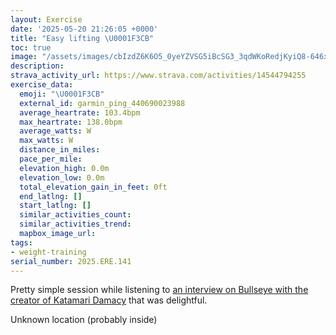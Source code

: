 ```yaml
---
layout: Exercise
date: '2025-05-20 21:26:05 +0000'
title: "Easy lifting \U0001F3CB️"
toc: true
image: "/assets/images/cbIzdZ6K6O5_0yeYZVSG5iBcSG3_3qdWKoRedjKyiQ8-646x2048.jpg.jpeg"
description:
strava_activity_url: https://www.strava.com/activities/14544794255
exercise_data:
  emoji: "\U0001F3CB️"
  external_id: garmin_ping_440690023988
  average_heartrate: 103.4bpm
  max_heartrate: 138.0bpm
  average_watts: W
  max_watts: W
  distance_in_miles:
  pace_per_mile:
  elevation_high: 0.0m
  elevation_low: 0.0m
  total_elevation_gain_in_feet: 0ft
  end_latlng: []
  start_latlng: []
  similar_activities_count:
  similar_activities_trend:
  mapbox_image_url:
tags:
- weight-training
serial_number: 2025.ERE.141
---
```

Pretty simple session while listening to [an interview on Bullseye with the creator of Katamari Damacy](https://www.npr.org/2025/05/16/1251782085/bullseye-with-jesse-thorn-keita-takahashi) that was delightful.

Unknown location (probably inside)
